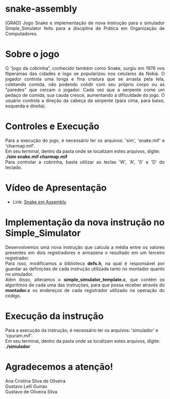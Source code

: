 # snake-assembly
<html>
  <body>
    <div align = "justify">
      [GRAD] Jogo Snake e implementação de nova instrução para o simulador Simple_Simulator feito para a disciplina de Prática em Organização de Computadores.
    </div>
  </body>
</html>

# Sobre o jogo
<html>
  <body>
    <div align = "justify">
      O  “jogo da cobrinha”, conhecido também como Snake, surgiu em 1976 nos fliperamas das cidades e logo se popularizou nos celulares da Nokia. O jogador controla uma longa e fina criatura que se arrasta pela tela, coletando comida, não podendo colidir com seu próprio corpo ou as "paredes" que cercam o jogador. Cada vez que a serpente come um pedaço de comida, sua cauda cresce, aumentando a dificuldade do jogo. O usuário controla a direção da cabeça da serpente (para cima, para baixo, esquerda e direita).
    </div>
  </body>
</html>

# Controles e Execução
<html>
  <body>
    <div align = "justify">
      Para a execução do jogo, é necessário ter os arquivos: 'sim', 'snake.mif' e 'charmap.mif'.<br>
Em seu terminal, dentro da pasta onde se localizam estes arquivos, digite:</br>
<b>./sim snake.mif charmap.mif</b> 
<br>
Para controlar a cobrinha, basta utilizar as teclas 'W', 'A', 'S' e 'D' do teclado.
    </div>
  </body>
</html>

# Vídeo de Apresentação 
- Link: <a href="https://youtu.be/KbJyrjb6QG8">Snake em Assembly</a>

# Implementação da nova instrução no Simple_Simulator
<html>
  <body>
    <div align = "justify">
      Desenvolvemos uma nova instrução que calcula a média entre os valores presentes em dois registradores e armazena o resultado em um terceiro registrador.<br>
      Para isso, modificamos a biblioteca <b>defs.h</b>, na qual é responsável por guardar as definições de cada instrução utilizada tanto no montador quanto no simulador.<br>
      Além disso, alteramos o <b>simple_simulator_template.c</b>, que contém os algoritmos de cada uma das instruções, para que possa receber através do <b>montador.c</b> os endereços de cada registrador utilizado na operação do código.
    </div>
  </body>
</html>
  
# Execução da instrução
Para a execução da instrução, é necessário ter os arquivos: 'simulador' e 'cpuram.mif'.<br>
Em seu terminal, dentro da pasta onde se localizam estes arquivos, digite: <br>
<b>./simulador</b>

# Agradecemos a atenção!
Ana Cristina Silva de Oliveira<br>
Gustavo Lelli Guirao<br>
Gustavo de Oliveira Silva
